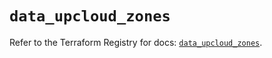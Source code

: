 # `data_upcloud_zones`

Refer to the Terraform Registry for docs: [`data_upcloud_zones`](https://registry.terraform.io/providers/upcloudltd/upcloud/4.0.0/docs/data-sources/zones).
